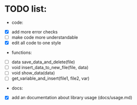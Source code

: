 # TODO list:

- code:
- [x] add more error checks
- [ ] make code more understandable
- [x] edit all code to one style

- functions:
- [ ] data save_data_and_delete(file)
- [ ] void insert_data_to_new_file(file, data)
- [ ] void show_data(data)
- [ ] get_variable_and_insert(file1, file2, var)

- docs:
- [x] add an documentation about library usage (docs/usage.md)
